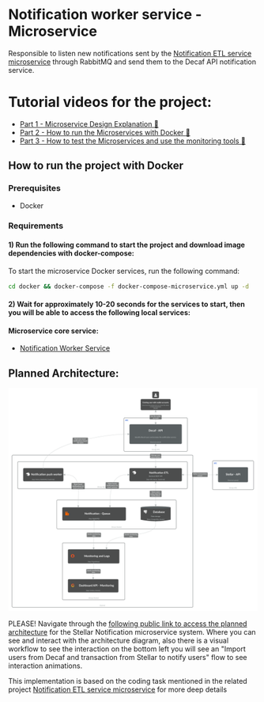 Notification worker service - Microservice
===========================
Responsible to listen new notifications sent by the [Notification ETL service microservice](https://github.com/IsmaelTerreno/notification-etl-service) through RabbitMQ and send them to the Decaf API notification service.

# Tutorial videos for the project:

- [Part 1 - Microservice Design Explanation 🎥 ](https://www.loom.com/share/2cc4d31f67934be1bd0268d18885249d?sid=7890692c-2001-4642-afa3-4dc6f732aab1)
- [Part 2 - How to run the Microservices with Docker 🎥 ](https://www.loom.com/share/b183445ec0284a9d9fa30c0416eb8597?sid=c7070bf8-30ba-4230-87d1-2212e4c97769)
- [Part 3 - How to test the Microservices and use the monitoring tools 🎥 ](https://www.loom.com/share/c935b9150c10404b909e42e7676c4787?sid=469becdb-f77d-43aa-8fb8-f27fea07d849)

## How to run the project with Docker

### Prerequisites

- Docker

### Requirements

#### 1) Run the following command to start the project and download image dependencies with docker-compose:

To start the microservice Docker services, run the following command:

```bash
cd docker && docker-compose -f docker-compose-microservice.yml up -d
```

#### 2) Wait for approximately 10-20 seconds for the services to start, then you will be able to access the following local services:

#### Microservice core service:

- [Notification Worker Service](http://localhost:3098/health)

## Planned Architecture:

![planned-architecture.png](planned-architecture.png)

PLEASE! Navigate through
the [following public link to access the planned architecture](https://s.icepanel.io/uYg8sIP5nHttWN/9CSh) for
the Stellar Notification microservice system. Where you can see and interact with the architecture diagram, also there
is a visual workflow to see the interaction on the bottom left you will see an "Import users from Decaf and transaction from Stellar to notify users" flow to see interaction animations.


This implementation is based on the coding task mentioned in the related project [Notification ETL service microservice](https://github.com/IsmaelTerreno/notification-etl-service) for more deep details
